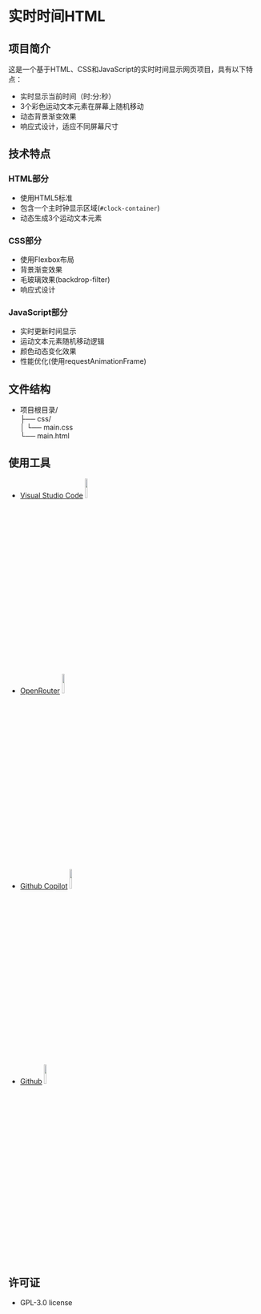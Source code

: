# 实时时间HTML

## 项目简介
这是一个基于HTML、CSS和JavaScript的实时时间显示网页项目，具有以下特点：
- 实时显示当前时间（时:分:秒）
- 3个彩色运动文本元素在屏幕上随机移动
- 动态背景渐变效果
- 响应式设计，适应不同屏幕尺寸

## 技术特点
### HTML部分
- 使用HTML5标准
- 包含一个主时钟显示区域(`#clock-container`)
- 动态生成3个运动文本元素

### CSS部分
- 使用Flexbox布局
- 背景渐变效果
- 毛玻璃效果(backdrop-filter)
- 响应式设计

### JavaScript部分
- 实时更新时间显示
- 运动文本元素随机移动逻辑
- 颜色动态变化效果
- 性能优化(使用requestAnimationFrame)

## 文件结构
- 项目根目录/\
├── css/\
│   └── main.css\
└── main.html

## 使用工具
- [Visual Studio Code](https://code.visualstudio.com/) <img src="https://images.sj33.cn/uploads/202106/7-210621202634K8.jpg" width= 10%>
- [OpenRouter](https://openrouter.ai/) <img src="https://s21.ax1x.com/2025/04/26/pETP40A.png" width= 10%>
- [Github Copilot](https://github.com/features/copilot/) <img src="https://s21.ax1x.com/2025/04/26/pETP5TI.png" width= 10%>
- [Github](https://github.com/) <img src="https://tse4-mm.cn.bing.net/th/id/OIP-C.sV7tva-728oySeOUL0-vOwHaHa?rs=1&pid=ImgDetMain" width= 10%>

## 许可证
- GPL-3.0 license
